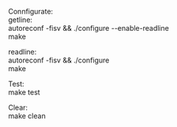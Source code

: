 Connfigurate:  
getline:  
autoreconf -fisv && ./configure --enable-readline  
make  

readline:  
autoreconf -fisv && ./configure  
make  

Test:  
make test  

Clear:  
make clean  
